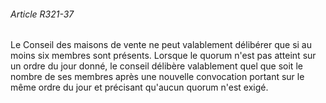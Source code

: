 ###### Article R321-37

Le Conseil des maisons de vente ne peut valablement délibérer que si au moins six membres sont présents. Lorsque le quorum n'est pas atteint sur un ordre du jour donné, le conseil délibère valablement quel que soit le nombre de ses membres après une nouvelle convocation portant sur le même ordre du jour et précisant qu'aucun quorum n'est exigé.

